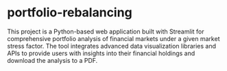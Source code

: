 # portfolio-rebalancing
This project is a Python-based web application built with Streamlit for comprehensive portfolio analysis of financial markets under a given market stress factor. The tool integrates advanced data visualization libraries and APIs to provide users with insights into their financial holdings and download the analysis to a PDF.
